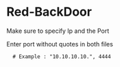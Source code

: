 # Red-BackDoor

Make sure to specify Ip and the Port

Enter port without quotes in both files

      # Example : "10.10.10.10.", 4444
